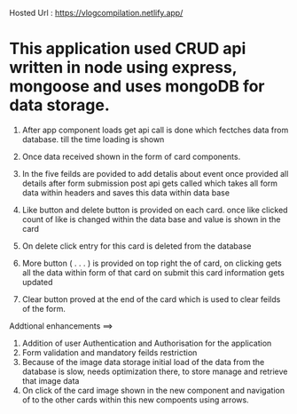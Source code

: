 Hosted Url : https://vlogcompilation.netlify.app/

# This application used CRUD api written in node using express, mongoose and uses mongoDB for data storage.

1. After app component loads get api call is done which fectches data from database. till the time loading is shown

2. Once data received shown in the form of card components.

3. In the five feilds are povided to add detalis about event once provided all details after form submission post api gets called which takes all form data within headers and saves this data within data base

4. Like button and delete button is provided on each card. once like clicked count of like is changed within the data base and value is shown in the card

5. On delete click entry for this card is deleted from the database

6. More button ( . . . ) is provided on top right the of card, on clicking gets all the data within form of that card on submit this card information gets updated

7. Clear button proved at the end of the card which is used to clear feilds of the form.

Addtional enhancements ==> 

  1. Addition of user Authentication and Authorisation for the application 
  2. Form validation and mandatory feilds restriction
  3. Because of the image data storage initial load of the data from the database is slow, needs optimization there, to store manage and retrieve that image data
  4. On click of the card image shown in the new component and navigation of to the other cards within this new compoents using arrows.
